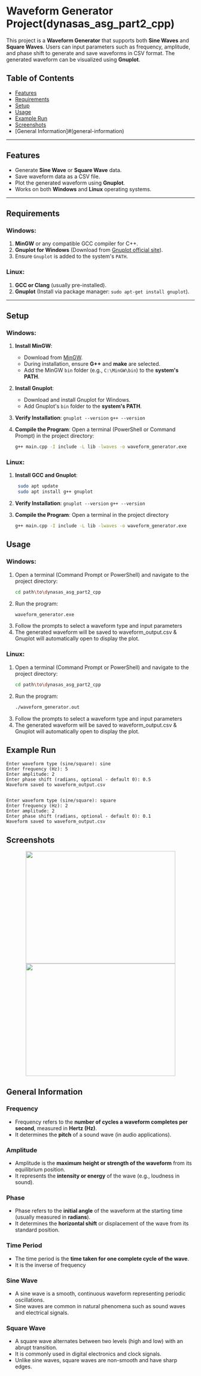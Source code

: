 # Waveform Generator Project(dynasas_asg_part2_cpp)

This project is a **Waveform Generator** that supports both **Sine Waves** and **Square Waves**. Users can input parameters such as frequency, amplitude, and phase shift to generate and save waveforms in CSV format. The generated waveform can be visualized using **Gnuplot**.

## **Table of Contents**
- [Features](#features)
- [Requirements](#requirements)
- [Setup](#setup)
- [Usage](#usage)
- [Example Run](#example-run)
- [Screenshots](#screenshots)
- [General Information]#(general-information)

---

## **Features**
- Generate **Sine Wave** or **Square Wave** data.
- Save waveform data as a CSV file.
- Plot the generated waveform using **Gnuplot**.
- Works on both **Windows** and **Linux** operating systems.

---

## **Requirements**
### **Windows:**
1. **MinGW** or any compatible GCC compiler for C++.
2. **Gnuplot for Windows** (Download from [Gnuplot official site](http://www.gnuplot.info)).
3. Ensure `Gnuplot` is added to the system's `PATH`.

### **Linux:**
1. **GCC or Clang** (usually pre-installed).
2. **Gnuplot** (Install via package manager: `sudo apt-get install gnuplot`).

---

## **Setup**

### **Windows:**

1. **Install MinGW**:
   - Download from [MinGW](https://sourceforge.net/projects/mingw/).
   - During installation, ensure **G++** and **make** are selected.
   - Add the MinGW `bin` folder (e.g., `C:\MinGW\bin`) to the **system's PATH**.

2. **Install Gnuplot**:
   - Download and install Gnuplot for Windows.
   - Add Gnuplot's `bin` folder to the **system's PATH**.

3. **Verify Installation**:
     ``` gnuplot --version ```
     ``` g++ --version ```

4. **Compile the Program**:
   Open a terminal (PowerShell or Command Prompt) in the project directory:
   ```bash
   g++ main.cpp -I include -L lib -lwaves -o waveform_generator.exe

### **Linux:**

1. **Install GCC and Gnuplot**:
   ```bash
    sudo apt update
    sudo apt install g++ gnuplot

2. **Verify Installation**:
     ``` gnuplot --version ```
      ``` g++ --version ```
        
3. **Compile the Program**:
   Open a terminal in the project directory
   ```bash
   g++ main.cpp -I include -L lib -lwaves -o waveform_generator.exe

## **Usage**
  ### Windows:
1. Open a terminal (Command Prompt or PowerShell) and navigate to the project directory:
   ```bash
   cd path\to\dynasas_asg_part2_cpp
2. Run the program:
   ```bash
   waveform_generator.exe
3. Follow the prompts to select a waveform type and input parameters
4. The generated waveform will be saved to waveform_output.csv & Gnuplot will automatically open to display the plot.

  ### Linux:
1. Open a terminal (Command Prompt or PowerShell) and navigate to the project directory:
   ```bash
   cd path\to\dynasas_asg_part2_cpp
2. Run the program:
   ```bash
   ./waveform_generator.out
3. Follow the prompts to select a waveform type and input parameters
4. The generated waveform will be saved to waveform_output.csv & Gnuplot will automatically open to display the plot.


## **Example Run**
  ```
  Enter waveform type (sine/square): sine
  Enter frequency (Hz): 5
  Enter amplitude: 2
  Enter phase shift (radians, optional - default 0): 0.5
  Waveform saved to waveform_output.csv


  Enter waveform type (sine/square): square
  Enter frequency (Hz): 2
  Enter amplitude: 2
  Enter phase shift (radians, optional - default 0): 0.1
  Waveform saved to waveform_output.csv
```
## Screenshots
<p align="center">
  <img src="https://github.com/user-attachments/assets/f4462191-07f2-442e-84c8-ba394ec91f83" width="400" height="300"/>
  <img src="https://github.com/user-attachments/assets/24b87f0d-f37d-4c34-89e2-bb16a65b5aea" width="400" height="300"/>
</p>

## General Information

### **Frequency**
- Frequency refers to the **number of cycles a waveform completes per second**, measured in **Hertz (Hz)**.  
- It determines the **pitch** of a sound wave (in audio applications).

### **Amplitude**
- Amplitude is the **maximum height or strength of the waveform** from its equilibrium position.  
- It represents the **intensity or energy** of the wave (e.g., loudness in sound).

### **Phase**
- Phase refers to the **initial angle** of the waveform at the starting time (usually measured in **radians**).  
- It determines the **horizontal shift** or displacement of the wave from its standard position.

### **Time Period**
- The time period is the **time taken for one complete cycle of the wave**.  
- It is the inverse of frequency

### **Sine Wave**
 - A sine wave is a smooth, continuous waveform representing periodic oscillations.
 - Sine waves are common in natural phenomena such as sound waves and electrical signals.

### **Square Wave**
 - A square wave alternates between two levels (high and low) with an abrupt transition.
 - It is commonly used in digital electronics and clock signals.
 - Unlike sine waves, square waves are non-smooth and have sharp edges.
